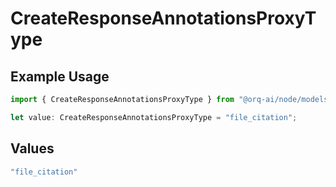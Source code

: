 # CreateResponseAnnotationsProxyType

## Example Usage

```typescript
import { CreateResponseAnnotationsProxyType } from "@orq-ai/node/models/operations";

let value: CreateResponseAnnotationsProxyType = "file_citation";
```

## Values

```typescript
"file_citation"
```